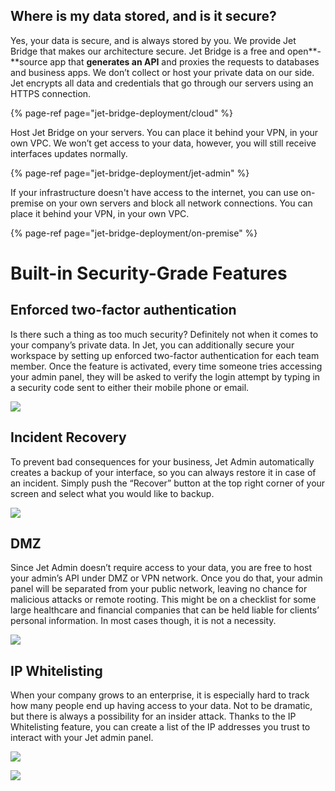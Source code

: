 ## **Where is my data stored, and is it secure?**

Yes, your data is secure, and is always stored by you. We provide Jet Bridge that makes our architecture  secure. Jet Bridge is a free and open**-**source app that **generates an API** and proxies the requests to databases and business apps. We don’t collect or host your private data on our side. Jet encrypts all data and credentials that go through our servers using an HTTPS connection.

{% page-ref page="jet-bridge-deployment/cloud" %}

Host Jet Bridge on your servers. You can place it behind your VPN, in your own VPC. We won’t get access to your data, however, you will still receive interfaces updates normally.

{% page-ref page="jet-bridge-deployment/jet-admin" %}

If your infrastructure doesn't have access to the internet, you can use on-premise on your own servers and block all network connections. You can place it behind your VPN, in your own VPC.

{% page-ref page="jet-bridge-deployment/on-premise" %}

# Built-in Security-Grade Features <a id="built-in-security-grade-features"></a>

## Enforced two-factor authentication <a id="enforced-two-factor-authentication"></a>

Is there such a thing as too much security? Definitely not when it comes to your company’s private data. In Jet, you can additionally secure your workspace by setting up enforced two-factor authentication for each team member. Once the feature is activated, every time someone tries accessing your admin panel, they will be asked to verify the login attempt by typing in a security code sent to either their mobile phone or email.

![](https://gblobscdn.gitbook.com/assets%2F-LQ08RFAKZvFADEiXKFy%2F-MGOKqrFcjeSkw6nnATM%2F-MGOTQCiboON-jtHpvcw%2Fimage.png?alt=media&token=4ce3939d-e11c-4259-b658-545fac7107d0)

## Incident Recovery <a id="incident-recovery"></a>

To prevent bad consequences for your business, Jet Admin automatically creates a backup of your interface, so you can always restore it in case of an incident. Simply push the “Recover” button at the top right corner of your screen and select what you would like to backup.

![](https://gblobscdn.gitbook.com/assets%2F-LQ08RFAKZvFADEiXKFy%2F-MGOKqrFcjeSkw6nnATM%2F-MGOUO-nRbXuxE22JoX4%2Frecover-dark%402x.png?alt=media&token=0e3f32a9-fb29-4994-90ca-a59867b59763)

## DMZ <a id="dmz"></a>

Since Jet Admin doesn’t require access to your data, you are free to host your admin’s API under DMZ or VPN network. Once you do that, your admin panel will be separated from your public network, leaving no chance for malicious attacks or remote rooting. This might be on a checklist for some large healthcare and financial companies that can be held liable for clients’ personal information. In most cases though, it is not a necessity.

![](https://gblobscdn.gitbook.com/assets%2F-LQ08RFAKZvFADEiXKFy%2F-LqpSrnI1pd1VctEG1LG%2F-LqpT2hOOG5k1OjEq6wb%2Fhow-it-works-dmz%402x.png?alt=media&token=95609ba5-139e-4fe6-96e5-d04f0bfc51be)

## IP Whitelisting <a id="ip-whitelisting"></a>

When your company grows to an enterprise, it is especially hard to track how many people end up having access to your data. Not to be dramatic, but there is always a possibility for an insider attack. Thanks to the IP Whitelisting feature, you can create a list of the IP addresses you trust to interact with your Jet admin panel.

![](https://gblobscdn.gitbook.com/assets%2F-LQ08RFAKZvFADEiXKFy%2F-MGOKqrFcjeSkw6nnATM%2F-MGOTdTe6mXTbHxt3C3W%2Fimage.png?alt=media&token=2ab666d4-64f4-4442-99f5-df9da7aee466)

![](https://gblobscdn.gitbook.com/assets%2F-LQ08RFAKZvFADEiXKFy%2F-MGOKqrFcjeSkw6nnATM%2F-MGOTdTe6mXTbHxt3C3W%2Fimage.png?alt=media&token=2ab666d4-64f4-4442-99f5-df9da7aee466)


